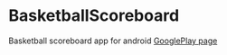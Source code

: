 # BasketballScoreboard

Basketball scoreboard app for android [GooglePlay page](https://play.google.com/store/apps/details?id=com.smiler.scoreboard)
